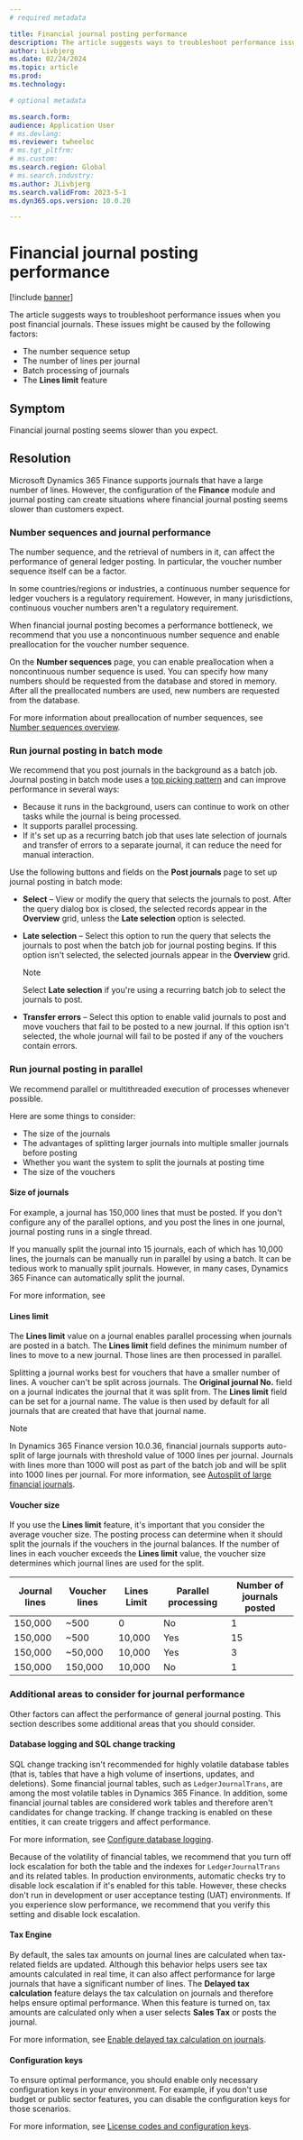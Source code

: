 ```yaml
---
# required metadata

title: Financial journal posting performance 
description: The article suggests ways to troubleshoot performance issues when you post financial journals. For example, you can adjust the number sequence setup and limit journal lines.
author: Livbjerg
ms.date: 02/24/2024
ms.topic: article
ms.prod: 
ms.technology: 

# optional metadata

ms.search.form: 
audience: Application User
# ms.devlang: 
ms.reviewer: twheeloc
# ms.tgt_pltfrm: 
# ms.custom: 
ms.search.region: Global 
# ms.search.industry: 
ms.author: JLivbjerg
ms.search.validFrom: 2023-5-1
ms.dyn365.ops.version: 10.0.28

---
```


# Financial journal posting performance

[!include [banner](../includes/banner.md)]

The article suggests ways to troubleshoot performance issues when you post financial journals. These issues might be caused by the following factors:

- The number sequence setup
- The number of lines per journal
- Batch processing of journals
- The **Lines limit** feature

## Symptom

Financial journal posting seems slower than you expect.

## Resolution

Microsoft Dynamics 365 Finance supports journals that have a large number of lines. However, the configuration of the **Finance** module and journal posting can create situations where financial journal posting seems slower than customers expect.

### Number sequences and journal performance

The number sequence, and the retrieval of numbers in it, can affect the performance of general ledger posting. In particular, the voucher number sequence itself can be a factor.

In some countries/regions or industries, a continuous number sequence for ledger vouchers is a regulatory requirement. However, in many jurisdictions, continuous voucher numbers aren't a regulatory requirement.

When financial journal posting becomes a performance bottleneck, we recommend that you use a noncontinuous number sequence and enable preallocation for the voucher number sequence.

On the **Number sequences** page, you can enable preallocation when a noncontinuous number sequence is used. You can specify how many numbers should be requested from the database and stored in memory. After all the preallocated numbers are used, new numbers are requested from the database.

For more information about preallocation of number sequences, see [Number sequences overview](../../fin-ops-core/fin-ops/organization-administration/number-sequence-overview.md?context=/dynamics365/context/finance).

### Run journal posting in batch mode

We recommend that you post journals in the background as a batch job. Journal posting in batch mode uses a [top picking pattern](../../fin-ops-core/dev-itpro/perf-test/batch-para-multi-thread.md) and can improve performance in several ways:

- Because it runs in the background, users can continue to work on other tasks while the journal is being processed.
- It supports parallel processing.
- If it's set up as a recurring batch job that uses late selection of journals and transfer of errors to a separate journal, it can reduce the need for manual interaction.

Use the following buttons and fields on the **Post journals** page to set up journal posting in batch mode:

- **Select** – View or modify the query that selects the journals to post. After the query dialog box is closed, the selected records appear in the **Overview** grid, unless the **Late selection** option is selected.
- **Late selection** – Select this option to run the query that selects the journals to post when the batch job for journal posting begins. If this option isn't selected, the selected journals appear in the **Overview** grid.

    > [!NOTE]
    > Select **Late selection** if you're using a recurring batch job to select the journals to post.

- **Transfer errors** – Select this option to enable valid journals to post and move vouchers that fail to be posted to a new journal. If this option isn't selected, the whole journal will fail to be posted if any of the vouchers contain errors.

### Run journal posting in parallel

We recommend parallel or multithreaded execution of processes whenever possible.

Here are some things to consider:

- The size of the journals
- The advantages of splitting larger journals into multiple smaller journals before posting
- Whether you want the system to split the journals at posting time
- The size of the vouchers

#### Size of journals

For example, a journal has 150,000 lines that must be posted. If you don't configure any of the parallel options, and you post the lines in one journal, journal posting runs in a single thread.

If you manually split the journal into 15 journals, each of which has 10,000 lines, the journals can be manually run in parallel by using a batch. It can be tedious work to manually split journals. However, in many cases, Dynamics 365 Finance can automatically split the journal.

For more information, see 

#### Lines limit

The **Lines limit** value on a journal enables parallel processing when journals are posted in a batch. The **Lines limit** field defines the minimum number of lines to move to a new journal. Those lines are then processed in parallel.

Splitting a journal works best for vouchers that have a smaller number of lines. A voucher can't be split across journals. The **Original journal No.** field on a journal indicates the journal that it was split from. The **Lines limit** field can be set for a journal name. The value is then used by default for all journals that are created that have that journal name.

> [!NOTE]
> In Dynamics 365 Finance version 10.0.36, financial journals supports auto-split of large journals with threshold value of 1000 lines per journal. Journals with lines more than 1000 will post as part of the batch job and will be split into 1000 lines per journal. For more information, see [Autosplit of large financial journals](auto-split-journal.md).   

#### Voucher size

If you use the **Lines limit** feature, it's important that you consider the average voucher size. The posting process can determine when it should split the journals if the vouchers in the journal balances. If the number of lines in each voucher exceeds the **Lines limit** value, the voucher size determines which journal lines are used for the split.

| Journal lines | Voucher lines | Lines Limit | Parallel processing | Number of journals posted |
|---------------|---------------|-------------|---------------------|---------------------------|
| 150,000       | ~500          | 0           | No                  | 1                         |
| 150,000       | ~500          | 10,000      | Yes                 | 15                        |
| 150,000       | ~50,000       | 10,000      | Yes                 | 3                         |
| 150,000       | 150,000       | 10,000      | No                  | 1                         |

### Additional areas to consider for journal performance

Other factors can affect the performance of general journal posting. This section describes some additional areas that you should consider.

#### Database logging and SQL change tracking

SQL change tracking isn't recommended for highly volatile database tables (that is, tables that have a high volume of insertions, updates, and deletions). Some financial journal tables, such as `LedgerJournalTrans`, are among the most volatile tables in Dynamics 365 Finance. In addition, some financial journal tables are considered work tables and therefore aren't candidates for change tracking. If change tracking is enabled on these entities, it can create triggers and affect performance.

For more information, see [Configure database logging](../../fin-ops-core/dev-itpro/sysadmin/configure-manage-database-log.md).

Because of the volatility of financial tables, we recommend that you turn off lock escalation for both the table and the indexes for `LedgerJournalTrans` and its related tables. In production environments, automatic checks try to disable lock escalation if it's enabled for this table. However, these checks don't run in development or user acceptance testing (UAT) environments. If you experience slow performance, we recommend that you verify this setting and disable lock escalation.

#### Tax Engine

By default, the sales tax amounts on journal lines are calculated when tax-related fields are updated. Although this behavior helps users see tax amounts calculated in real time, it can also affect performance for large journals that have a significant number of lines. The **Delayed tax calculation** feature delays the tax calculation on journals and therefore helps ensure optimal performance. When this feature is turned on, tax amounts are calculated only when a user selects **Sales Tax** or posts the journal.

For more information, see [Enable delayed tax calculation on journals](../../finance/general-ledger/enable-delayed-tax-calculation.md).

#### Configuration keys

To ensure optimal performance, you should enable only necessary configuration keys in your environment. For example, if you don't use budget or public sector features, you can disable the configuration keys for those scenarios.

For more information, see [License codes and configuration keys](../../fin-ops-core/dev-itpro/sysadmin/license-codes-configuration-keys-report.md).
